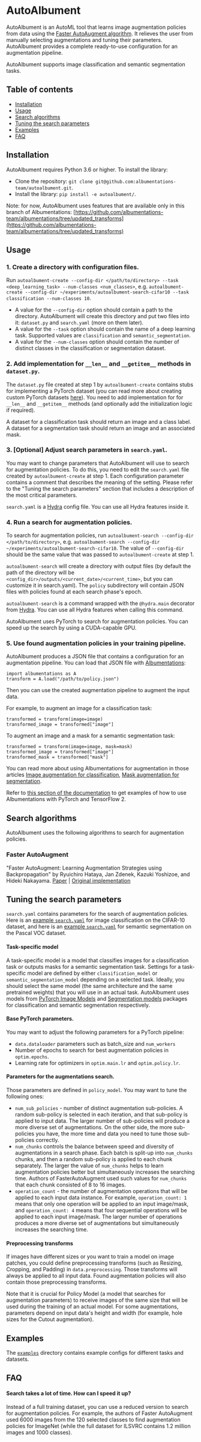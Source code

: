 # AutoAlbument

AutoAlbument is an AutoML tool that learns image augmentation policies from data using the [Faster AutoAugment algorithm](https://arxiv.org/abs/1911.06987). It relieves the user from manually selecting augmentations and tuning their parameters. AutoAlbument provides a complete ready-to-use configuration for an augmentation pipeline.

AutoAlbument supports image classification and semantic segmentation tasks.

## Table of contents
- [Installation](#installation)
- [Usage](#usage)
- [Search algorithms](#search-algorithms)
- [Tuning the search parameters](#tuning-the-search-parameters)
- [Examples](#examples)
- [FAQ](#faq)

## Installation
AutoAlbument requires Python 3.6 or higher. To install the library:
- Clone the repository: `git clone git@github.com:albumentations-team/autoalbument.git`.
- Install the library: `pip install -e autoalbument/`.

Note: for now, AutoAlbument uses features that are available only in this branch of Albumentations: [https://github.com/albumentations-team/albumentations/tree/updated_transforms](https://github.com/albumentations-team/albumentations/tree/updated_transforms)


## Usage
### 1. Create a directory with configuration files.
 Run `autoalbument-create --config-dir </path/to/directory> --task <deep_learning_task> --num-classes <num_classes>`, e.g. `autoalbument-create --config-dir ~/experiments/autoalbument-search-cifar10 --task classification --num-classes 10`.
 - A value for the `--config-dir` option should contain a path to the directory. AutoAlbument will create this directory and put two files into it: `dataset.py` and `search.yaml` (more on them later).
  - A value for the `--task` option should contain the name of a deep learning task. Supported values are `classification` and `semantic_segmentation`.
 - A value for the `--num-classes` option should contain the number of distinct classes in the classification or segmentation dataset.

### 2. Add implementation for `__len__` and `__getitem__` methods in `dataset.py`.

The `dataset.py` file created at step 1 by `autoalbument-create` contains stubs for implementing a PyTorch dataset (you can read more about creating custom PyTorch datasets [here](https://pytorch.org/tutorials/beginner/data_loading_tutorial.html)). You need to add implementation for for `__len__` and `__getitem__` methods (and optionally add the initialization logic if required).

A dataset for a classification task should return an image and a class label. A dataset for a segmentation task should return an image and an associated mask.

### 3. \[Optional\] Adjust search parameters in `search.yaml`.
You may want to change parameters that AutoAlbument will use to search for augmentation policies. To do this, you need to edit the `search.yaml` file created by `autoalbument-create` at step 1. Each configuration parameter contains a comment that describes the meaning of the setting. Please refer to the  "Tuning the search parameters" section that includes a description of the most critical parameters.

`search.yaml` is a [Hydra](https://hydra.cc/) config file. You can use all Hydra features inside it.

### 4. Run a search for augmentation policies.

To search for augmentation policies, run `autoalbument-search --config-dir </path/to/directory>`, e.g. `autoalbument-search --config-dir ~/experiments/autoalbument-search-cifar10`. The value of `--config-dir` should be the same value that was passed to `autoalbument-create` at step 1.

`autoalbument-search` will create a directory with output files (by default the path of the directory will be `<config_dir>/outputs/<current_date>/<current_time>`, but you can customize it in search.yaml).  The `policy` subdirectory will contain JSON files with policies found at each search phase's epoch.

`autoalbument-search` is a command wrapped with the `@hydra.main` decorator from [Hydra](https://hydra.cc/). You can use all Hydra features when calling this command.

AutoAlbument uses PyTorch to search for augmentation policies. You can speed up the search by using a CUDA-capable GPU.

### 5. Use found augmentation policies in your training pipeline.
AutoAlbument produces a JSON file that contains a configuration for an augmentation pipeline. You can load that JSON file with [Albumentations](https://github.com/albumentations-team/albumentations):

```
import albumentations as A
transform = A.load("/path/to/policy.json")
```

Then you can use the created augmentation pipeline to augment the input data.

For example, to augment an image for a classification task:

```
transformed = transform(image=image)
transformed_image = transformed["image"]
```

To augment an image and a mask for a semantic segmentation task:
```
transformed = transform(image=image, mask=mask)
transformed_image = transformed["image"]
transformed_mask = transformed["mask"]
```

You can read more about using Albumentations for augmentation in those articles [Image augmentation for classification](https://albumentations.ai/docs/getting_started/image_augmentation/),
[Mask augmentation for segmentation](https://albumentations.ai/docs/getting_started/mask_augmentation/).

Refer to [this section of the documentation](https://albumentations.ai/docs/#examples-of-how-to-use-albumentations-with-different-deep-learning-frameworks) to get examples of how to use Albumentations with PyTorch and TensorFlow 2.


## Search algorithms

AutoAlbument uses the following algorithms to search for augmentation policies.

### Faster AutoAugment
"Faster AutoAugment: Learning Augmentation Strategies using Backpropagation" by Ryuichiro Hataya, Jan Zdenek, Kazuki Yoshizoe, and Hideki Nakayama. [Paper](https://arxiv.org/abs/1911.06987) | [Original implementation](https://github.com/moskomule/dda/tree/master/faster_autoaugment)

## Tuning the search parameters

`search.yaml` contains parameters for the search of augmentation policies. Here is an [example `search.yaml`](examples/cifar10/search.yaml) for image classification on the CIFAR-10 dataset, and here is an [example `search.yaml`](examples/pascal_voc/search.yaml) for semantic segmentation on the Pascal VOC dataset.

#### Task-specific model
A task-specific model is a model that classifies images for a classification task or outputs masks for a semantic segmentation task. Settings for a task-specific model are defined by either `classification_model` or `semantic_segmentation_model` depending on a selected task. Ideally, you should select the same model (the same architecture and the same pretrained weights) that you will use in an actual task. AutoAlbument uses models from [PyTorch Image Models](https://github.com/rwightman/pytorch-image-models/) and [Segmentation models](https://github.com/qubvel/segmentation_models.pytorch) packages for classification and semantic segmentation respectively.


#### Base PyTorch parameters.

You may want to adjust the following parameters for a PyTorch pipeline:
- `data.dataloader` parameters such as batch_size and `num_workers`
- Number of epochs to search for best augmentation policies in `optim.epochs`.
- Learning rate for optimizers in `optim.main.lr` and `optim.policy.lr`.

#### Parameters for the augmentations search.
Those parameters are defined in `policy_model`. You may want to tune the following ones:
- `num_sub_policies` - number of distinct augmentation sub-policies. A random sub-policy is selected in each iteration, and that sub-policy is applied to input data. The larger number of sub-policies will produce a more diverse set of augmentations. On the other side, the more sub-policies you have, the more time and data you need to tune those sub-policies correctly.
- `num_chunks` controls the balance between speed and diversity of augmentations in a search phase. Each batch is split-up into `num_chunks` chunks, and then a random sub-policy is applied to each chunk separately. The larger the value of `num_chunks` helps to learn augmentation policies better but simultaneously increases the searching time. Authors of FasterAutoAugment used such values for `num_chunks` that each chunk consisted of 8 to 16 images.
- `operation_count` - the number of augmentation operations that will be applied to each input data instance. For example, `operation_count: 1` means that only one operation will be applied to an input image/mask, and `operation_count: 4` means that four sequential operations will be applied to each input image/mask. The larger number of operations produces a more diverse set of augmentations but simultaneously increases the searching time.

#### Preprocessing transforms
If images have different sizes or you want to train a model on image patches, you could define preprocessing transforms (such as Resizing, Cropping, and Padding) in `data.preprocessing`. Those transforms will always be applied to all input data. Found augmentation policies will also contain those preprocessing transforms.

Note that it is crucial for Policy Model (a model that searches for augmentation parameters) to receive images of the same size that will be used during the training of an actual model. For some augmentations, parameters depend on input data's height and width (for example, hole sizes for the Cutout augmentation).

## Examples
The [`examples`](examples/) directory contains example configs for different tasks and datasets.

## FAQ

#### Search takes a lot of time. How can I speed it up?
Instead of a full training dataset, you can use a reduced version to search for augmentation policies. For example, the authors of Faster AutoAugment used 6000 images from the 120 selected classes to find augmentation policies for ImageNet (while the full dataset for ILSVRC contains 1.2 million images and 1000 classes).
